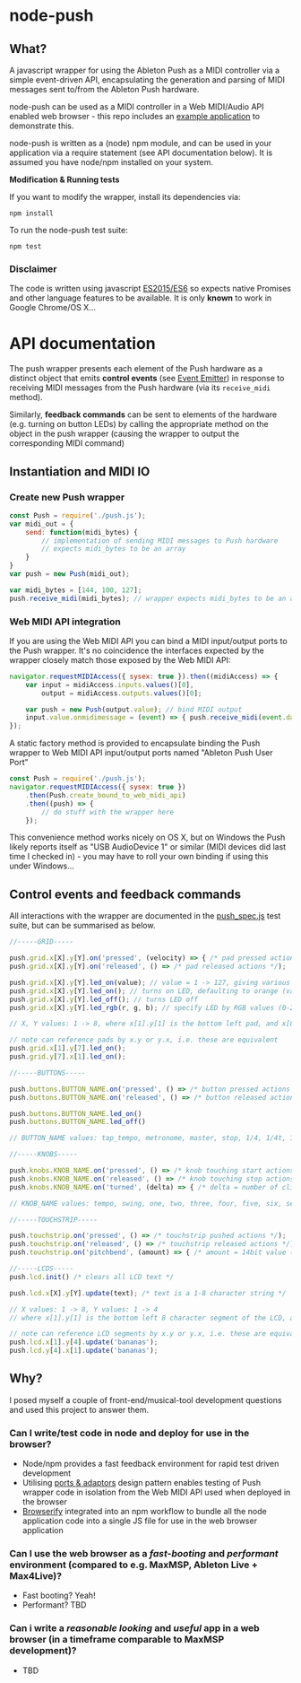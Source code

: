 # node-push

## What?

A javascript wrapper for using the Ableton Push as a MIDI controller via a simple event-driven API, encapsulating the generation and parsing of MIDI messages sent to/from the Ableton Push hardware.

node-push can be used as a MIDI controller in a Web MIDI/Audio API enabled web browser - this repo includes an [example application](example-site/) to demonstrate this.

node-push is written as a (node) npm module, and can be used in your application via a require statement (see API documentation below). It is assumed you have node/npm installed on your system.

**Modification & Running tests**

If you want to modify the wrapper, install its dependencies via:
 
    npm install

To run the node-push test suite:

    npm test

### Disclaimer

The code is written using javascript [ES2015/ES6](http://es6-features.org/) so expects native Promises and other language features to be available. It is only **known** to work in Google Chrome/OS X...

# API documentation

The push wrapper presents each element of the Push hardware as a distinct object that emits **control events** (see [Event Emitter](https://nodejs.org/api/events.html)) in response to receiving MIDI messages from the Push hardware (via its `receive_midi` method). 

Similarly, **feedback commands** can be sent to elements of the hardware (e.g. turning on button LEDs) by calling the appropriate method on the object in the push wrapper (causing the wrapper to output the corresponding MIDI command)

## Instantiation and MIDI IO

### Create new Push wrapper

```javascript
const Push = require('./push.js');
var midi_out = {
    send: function(midi_bytes) {
        // implementation of sending MIDI messages to Push hardware
        // expects midi_bytes to be an array
    }
}
var push = new Push(midi_out);

var midi_bytes = [144, 100, 127];
push.receive_midi(midi_bytes); // wrapper expects midi_bytes to be an array
```

### Web MIDI API integration
If you are using the Web MIDI API you can bind a MIDI input/output ports to the Push wrapper. It's no coincidence the interfaces expected by the wrapper closely match those exposed by the Web MIDI API:

```javascript
navigator.requestMIDIAccess({ sysex: true }).then((midiAccess) => {
    var input = midiAccess.inputs.values()[0],
        output = midiAccess.outputs.values()[0];

    var push = new Push(output.value); // bind MIDI output
    input.value.onmidimessage = (event) => { push.receive_midi(event.data) }; // bind MIDI input
});
```

A static factory method is provided to encapsulate binding the Push wrapper to Web MIDI API input/output ports named "Ableton Push User Port"

```javascript
const Push = require('./push.js');
navigator.requestMIDIAccess({ sysex: true })
    .then(Push.create_bound_to_web_midi_api)
    .then((push) => {
        // do stuff with the wrapper here    
    });
```

This convenience method works nicely on OS X, but on Windows the Push likely reports itself as "USB AudioDevice 1" or similar (MIDI devices did last time I checked in) - you may have to roll your own binding if using this under Windows...

## Control events and feedback commands

All interactions with the wrapper are documented in the [push_spec.js](spec/push_spec.js) test suite, but can be summarised as below.

```javascript
//-----GRID-----

push.grid.x[X].y[Y].on('pressed', (velocity) => { /* pad pressed actions. velocity = 1 -> 127 */});
push.grid.x[X].y[Y].on('released', () => /* pad released actions */);

push.grid.x[X].y[Y].led_on(value); // value = 1 -> 127, giving various colours
push.grid.x[X].y[Y].led_on(); // turns on LED, defaulting to orange (value = 100)
push.grid.x[X].y[Y].led_off(); // turns LED off
push.grid.x[X].y[Y].led_rgb(r, g, b); // specify LED by RGB values (0-255)

// X, Y values: 1 -> 8, where x[1].y[1] is the bottom left pad, and x[8].y[8] is the top-right

// note can reference pads by x.y or y.x, i.e. these are equivalent
push.grid.x[1].y[7].led_on();
push.grid.y[7].x[1].led_on();

//-----BUTTONS-----

push.buttons.BUTTON_NAME.on('pressed', () => /* button pressed actions */);
push.buttons.BUTTON_NAME.on('released', () => /* button released actions */);

push.buttons.BUTTON_NAME.led_on()
push.buttons.BUTTON_NAME.led_off()

// BUTTON_NAME values: tap_tempo, metronome, master, stop, 1/4, 1/4t, 1/8, 1/8t, 1/16, 1/16t, 1/32, 1/32t, left, right, up, down, select, shift, note, session, add_effect, add_track, octave_down, octave_up, repeat, accent, scales, user, mute, solo, step_in, step_out, play, rec, new, duplicate, automation, fixed_length, device, browse, track, clip, volume, pan_&_send, quantize, double, delete, undo

//-----KNOBS-----

push.knobs.KNOB_NAME.on('pressed', () => /* knob touching start actions */);
push.knobs.KNOB_NAME.on('released', () => /* knob touching stop actions */);
push.knobs.KNOB_NAME.on('turned', (delta) => { /* delta = number of clicks. positive = clockwise, negative = anti-clockwise */});

// KNOB_NAME values: tempo, swing, one, two, three, four, five, six, seven, eight, master

//-----TOUCHSTRIP-----

push.touchstrip.on('pressed', () => /* touchstrip pushed actions */);
push.touchstrip.on('released', () => /* touchstrip released actions */);
push.touchstrip.on('pitchbend', (amount) => { /* amount = 14bit value (0 -> 16383) */});

//-----LCDS-----
push.lcd.init() /* clears all LCD text */

push.lcd.x[X].y[Y].update(text); /* text is a 1-8 character string */

// X values: 1 -> 8, Y values: 1 -> 4
// where x[1].y[1] is the bottom left 8 character segment of the LCD, and x[8].y[4] is the top-right

// note can reference LCD segments by x.y or y.x, i.e. these are equivalent
push.lcd.x[1].y[4].update('bananas');
push.lcd.y[4].x[1].update('bananas');
```

## Why?

I posed myself a couple of front-end/musical-tool development questions and used this project to answer them.

### Can I write/test code in node and deploy for use in the browser?
- Node/npm provides a fast feedback environment for rapid test driven development
- Utilising [ports & adaptors](http://alistair.cockburn.us/Hexagonal+architecture) design pattern enables testing of Push wrapper code in isolation from the Web MIDI API used when deployed in the browser
- [Browserify](http://browserify.org/) integrated into an npm workflow to bundle all the node application code into a single JS file for use in the web browser application

### Can I use the web browser as a *fast-booting* and *performant* environment (compared to e.g. MaxMSP, Ableton Live + Max4Live)?
- Fast booting? Yeah! 
- Performant? TBD

### Can i write a *reasonable looking* and *useful* app in a web browser (in a timeframe comparable to MaxMSP development)?
- TBD
